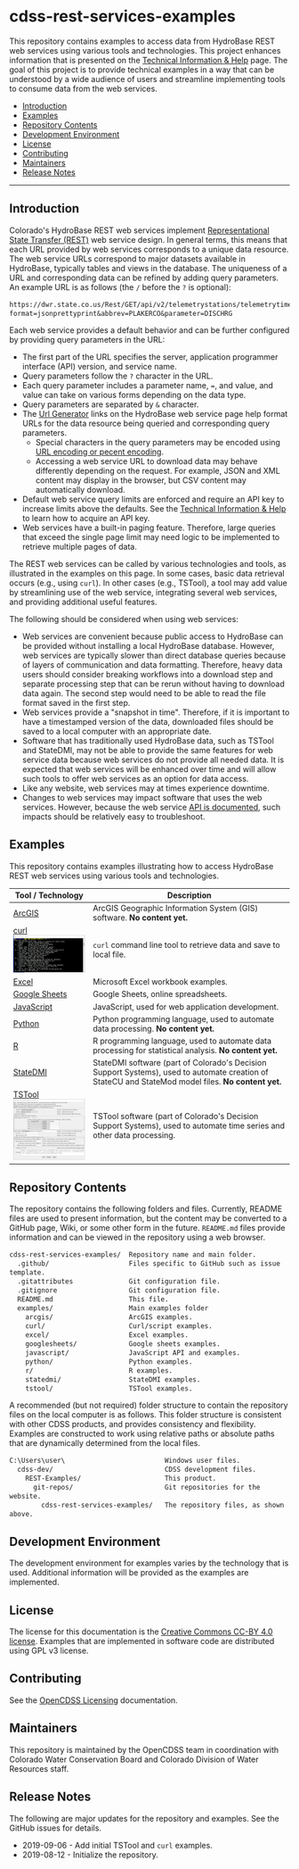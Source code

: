 # cdss-rest-services-examples #

This repository contains examples to access data from HydroBase REST web services
using various tools and technologies.
This project enhances information that is presented on the 
[Technical Information & Help](https://dwr.state.co.us/rest/get/help#TechInfoHelp) page.
The goal of this project is to provide technical examples in a way that can be understood
by a wide audience of users and streamline implementing tools to consume data from the web services.

* [Introduction](#introduction)
* [Examples](#examples)
* [Repository Contents](#repository-contents)
* [Development Environment](#development-environment)
* [License](#license)
* [Contributing](#contributing)
* [Maintainers](#maintainers)
* [Release Notes](#release-notes)

------------------

## Introduction ##

Colorado's HydroBase REST web services implement
[Representational State Transfer (REST)](https://en.wikipedia.org/wiki/Representational_state_transfer) web service design.
In general terms, this means that each URL provided by web services corresponds to a unique data resource.
The web service URLs correspond to major datasets available in HydroBase, typically tables and views in the database.
The uniqueness of a URL and corresponding data can be refined by adding query parameters.  An example URL is as follows
(the `/` before the `?` is optional):

```
https://dwr.state.co.us/Rest/GET/api/v2/telemetrystations/telemetrytimeseriesraw/?format=jsonprettyprint&abbrev=PLAKERCO&parameter=DISCHRG
```

Each web service provides a default behavior and can be further configured by providing query parameters in the URL:

* The first part of the URL specifies the server, application programmer interface (API) version, and service name.
* Query parameters follow the `?` character in the URL.
* Each query parameter includes a parameter name, `=`, and value, and value can take on various forms depending on the data type.
* Query parameters are separated by `&` character.
* The [Url Generator](https://dwr.state.co.us/rest/get/help) links on the HydroBase web service page help format URLs for the data resource being queried and corresponding query parameters.
	+ Special characters in the query parameters may be encoded using [URL encoding or pecent encoding](https://en.wikipedia.org/wiki/Percent-encoding).
	* Accessing a web service URL to download data may behave differently depending on the request.
	For example, JSON and XML content may display in the browser, but CSV content may automatically download.
* Default web service query limits are enforced and require an API key to increase limits above the defaults.
See the [Technical Information & Help](https://dwr.state.co.us/rest/get/help#TechInfoHelp) to learn how to acquire an API key.
* Web services have a built-in paging feature.
Therefore, large queries that exceed the single page limit may need logic to be implemented to retrieve multiple pages of data.

The REST web services can be called by various technologies and tools, as illustrated in the examples on this page.
In some cases, basic data retrieval occurs (e.g., using `curl`).
In other cases (e.g., TSTool), a tool may add value by streamlining use of the web service,
integrating several web services, and providing additional useful features.

The following should be considered when using web services:

* Web services are convenient because public access to HydroBase can be provided without installing a local HydroBase database.
However, web services are typically slower than direct database queries because of layers of communication and data formatting.
Therefore, heavy data users should consider breaking workflows into a download step
and separate processing step that can be rerun without having to download data again.
The second step would need to be able to read the file format saved in the first step.
* Web services provide a "snapshot in time".  Therefore, if it is important to have a timestamped version of the data,
downloaded files should be saved to a local computer with an appropriate date.
* Software that has traditionally used HydroBase data, such as TSTool and StateDMI,
may not be able to provide the same features for web service data because web services do not provide all needed data.
It is expected that web services will be enhanced over time and will allow such tools to offer
web services as an option for data access.
* Like any website, web services may at times experience downtime.
* Changes to web services may impact software that uses the web services.
However, because the web service [API is documented](https://dwr.state.co.us/rest/get/help),
such impacts should be relatively easy to troubleshoot.

## Examples ##

This repository contains examples illustrating how to access HydroBase REST web services
using various tools and technologies.

| **Tool / Technology** | **Description** |
| --------------------- | --------------- |
| [ArcGIS](examples/arcgis/README.md) | ArcGIS Geographic Information System (GIS) software. **No content yet.** |
| [curl](examples/curl/README.md)<br>[<img src="README-resources/images/curl-thumbnail.png">](examples/curl/README.md) | `curl` command line tool to retrieve data and save to local file. |
| [Excel](examples/excel/README.md) | Microsoft Excel workbook examples. |
| [Google Sheets](examples/googlesheets/README.md) | Google Sheets, online spreadsheets. |
| [JavaScript](examples/javascript/README.md) | JavaScript, used for web application development. |
| [Python](examples/python/README.md) | Python programming language, used to automate data processing. **No content yet.** |
| [R](examples/r/README.md) | R programming language, used to automate data processing for statistical analysis. **No content yet.** |
| [StateDMI](examples/statedmi/README.md)| StateDMI software (part of Colorado's Decision Support Systems), used to automate creation of StateCU and StateMod model files. **No content yet.** |
| [TSTool](examples/tstool/README.md)<br>[<img src="README-resources/images/tstool-thumbnail.png">](examples/tstool/README.md) | TSTool software (part of Colorado's Decision Support Systems), used to automate time series and other data processing. |

## Repository Contents ##

The repository contains the following folders and files.
Currently, README files are used to present information,
but the content may be converted to a GitHub page, Wiki, or some other form in the future.
`README.md` files provide information and can be viewed in the repository using a web browser.

```text
cdss-rest-services-examples/  Repository name and main folder.
  .github/                    Files specific to GitHub such as issue template.
  .gitattributes              Git configuration file.
  .gitignore                  Git configuration file.
  README.md                   This file.
  examples/                   Main examples folder
    arcgis/                   ArcGIS examples.
    curl/                     Curl/script examples.
    excel/                    Excel examples.
    googlesheets/             Google sheets examples.
    javascript/               JavaScript API and examples.
    python/                   Python examples.
    r/                        R examples.
    statedmi/                 StateDMI examples.
    tstool/                   TSTool examples.
```

A recommended (but not required) folder structure to contain the repository files on the local computer is as follows.
This folder structure is consistent with other CDSS products, and provides consistency and flexibility.
Examples are constructed to work using relative paths or absolute paths that are dynamically determined
from the local files.

```
C:\Users\user\                         Windows user files.
  cdss-dev/                            CDSS development files.
    REST-Examples/                     This product.
      git-repos/                       Git repositories for the website.
        cdss-rest-services-examples/   The repository files, as shown above.
```

## Development Environment ##

The development environment for examples varies by the technology that is used.
Additional information will be provided as the examples are implemented.

## License ##

The license for this documentation is the [Creative Commons CC-BY 4.0 license](LICENSE.md).
Examples that are implemented in software code are distributed using GPL v3 license.

## Contributing ##

See the [OpenCDSS Licensing](http://opencdss.state.co.us/opencdss/licensing/) documentation.

## Maintainers ##

This repository is maintained by the OpenCDSS team in coordination with
Colorado Water Conservation Board and Colorado Division of Water Resources staff.

## Release Notes ##

The following are major updates for the repository and examples.
See the GitHub issues for details.

* 2019-09-06 - Add initial TSTool and `curl` examples.
* 2019-08-12 - Initialize the repository.
